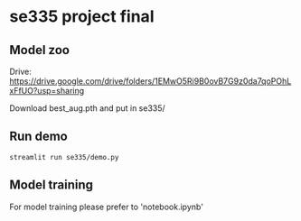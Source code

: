 # se335 project final 

## Model zoo
Drive: https://drive.google.com/drive/folders/1EMwO5Ri9B0ovB7G9z0da7qoPOhLxFfUO?usp=sharing

Download best_aug.pth and put in se335/ 

## Run demo 

```
streamlit run se335/demo.py 
```

## Model training
For model training please prefer to 'notebook.ipynb'
